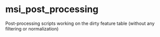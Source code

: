 # msi_post_processing
Post-processing scripts working on the dirty feature table (without any filtering or normalization)
